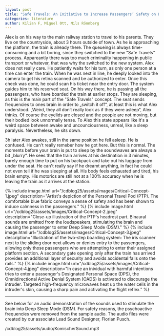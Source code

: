 ```yaml
---
layout: post
title: "Safe Travels: An Initiative to Increase Passengers’ Safety on Long-Distance Public Transportation"
categories: literature
author: Kilian F, Miguel Ott, Nils Rönnberg
---
```


Alex is on his way to the main railway station to travel to his parents. They live on the countryside, about 3 hours outside of town. 
As he is approaching the platform, the train is already there. The queueing is always time-consuming and a bit boring, since they switched to the new "Safe Travels" process. Appareantly there was too much criminality happening in public transport or whatever, that was why the switched to the new system. Alex does not really care. He patiently waits for his turn, as only one person at a time can enter the train. 
When he was next in line, he deeply looked into the camera to get his retina scanned and be authorized to enter. Once this check was done, he could scan his ticket near the entry door. 
The system guides him to his reserved seat. On his way there, he is passing all the passengers, who have boarded the train at earlier stops. They are sleeping, as this is the main part of the "Safe Travels" concept. 
The seat sends frequencies to ones brain in order to „switch it off“, at least this is what Alex understood. 
„Weird, they all don‘t really look as if they were asleep“, Alex thinks. Of course the eyelids are closed and the people are not moving, but their bodied look unnormally tense. To Alex this state appears like it's a weird space between awake and uncounciousness, unreal, like a sleep paralysis. Nevertheless, he sits down.

3h later Alex awakes, still in the same position he fell asleep. He is confused. He can't really remeber how he got here.
But this is normal. The moments before your brain is put to sleep by the soundwaves are always a bit „blurry“. 
He sees that the train arrives at his destination in 3 minutes, barely enough time to put on his backpack and take out his luggage from under the seat. He can't really say if he dreamt anything, in fact he could not even tell if he was sleeping at all. His body feels exhausted and tired, his brain empty. His motorics are still not at a 100% accuracy when he is leaving the train as it arrives at the station.

{% include image.html url="/cdblog25/assets/images/Critical-Concept-1.jpeg" description="Artist's depiction of the Personal Travel Pod (PTP). The comfortable blue fabric conveys a sense of safety and has been shown to induce calmness in the passengers." %}
{% include image.html url="/cdblog25/assets/images/Critical-Concept-2.jpeg" description="Close-up illustration of the PTP's headrest part. Binaural sounds are emitted from the loudspeakers, stimulating the brain and causing the passenger to enter Deep Sleep Mode (DSM)." %}
{% include image.html url="/cdblog25/assets/images/Critical-Concept-3.jpeg" description="Illustration of the two-step boarding system: The iris scanner next to the sliding door next allows or denies entry to the passengers, allowing only those passengers who are attempting to enter their assigned platform section. A secondary gate opening only after the train has arrived provides an additional layer of security and avoids accidental falls onto the rails." %}
{% include image.html url="/cdblog25/assets/images/Critical-Concept-4.jpeg" description="In case an inividual with harmful intentions tries to enter a passenger's Designated Personal Space (DPS), the Omnidirectional Active Denial System (OADS) is activated to discourage the intruder. Targeted high-frequency microwaves heat up the water cells in the intruder's skin, causing a sharp pain and activating the flight reflex." %}
<hr>
See below for an audio demonstration of the sounds used to stimulate the brain into Deep Sleep Mode (DSM). For safety reasons, the psychoactive frequencies were removed from the sample audio. The audio files were created by our associate Lead Sound Designer, Florian Pusch.

<br>

/cdblog25/assets/audio/KomischerSound.mp3
